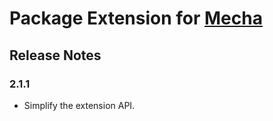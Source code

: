 Package Extension for [Mecha](https://github.com/mecha-cms/mecha)
=================================================================

Release Notes
-------------

### 2.1.1

 - Simplify the extension API.
